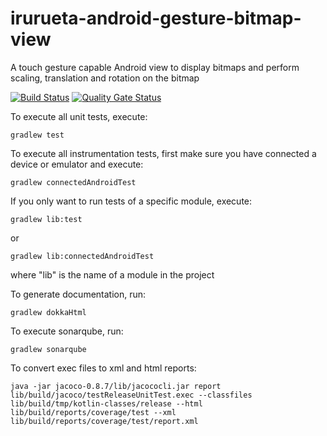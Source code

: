# irurueta-android-gesture-bitmap-view
A touch gesture capable Android view to display bitmaps and perform scaling, translation and 
rotation on the bitmap

[![Build Status](https://github.com/albertoirurueta/irurueta-android-gesture-bitmap-view/actions/workflows/main.yml/badge.svg)](https://github.com/albertoirurueta/irurueta-android-gesture-bitmap-view/actions)
[![Quality Gate Status](https://sonarcloud.io/api/project_badges/measure?project=albertoirurueta_irurueta-android-gesture-bitmap-view&metric=alert_status)](https://sonarcloud.io/dashboard?id=albertoirurueta_irurueta-android-gesture-bitmap-view)

To execute all unit tests, execute:
```
gradlew test
```

To execute all instrumentation tests, first make sure you have connected a device or emulator and 
execute:
```
gradlew connectedAndroidTest
```

If you only want to run tests of a specific module, execute:
```
gradlew lib:test
```

or

```
gradlew lib:connectedAndroidTest
```

where "lib" is the name of a module in the project

To generate documentation, run:
```
gradlew dokkaHtml
```

To execute sonarqube, run:
```
gradlew sonarqube
```

To convert exec files to xml and html reports:
```
java -jar jacoco-0.8.7/lib/jacococli.jar report lib/build/jacoco/testReleaseUnitTest.exec --classfiles lib/build/tmp/kotlin-classes/release --html lib/build/reports/coverage/test --xml lib/build/reports/coverage/test/report.xml
```
